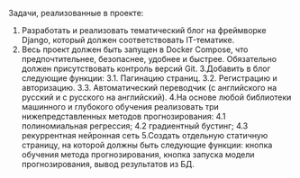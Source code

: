 Задачи, реализованные в проекте:
1. Разработать и реализовать тематический блог на фреймворке Django, который должен соответствовать IT-тематике.
2. Весь проект должен быть запущен в Docker Compose, что предпочтительнее, безопаснее, удобнее и быстрее. Обязательно должен присутствовать контроль версий Git.
3.Добавить в блог следующие функции:
3.1. Пагинацию страниц.
3.2. Регистрацию и авторизацию.
3.3. Автоматический переводчик (с английского на русский и с русского на английский).
4.На основе любой библиотеки машинного и глубокого обучения реализовать три
нижепредставленных методов прогнозирования:
4.1 полиномиальная регрессия;
4.2 градиентный бустинг;
4.3 рекуррентная нейронная сеть
5.Создать отдельную статичную страницу, на которой должны быть следующие функции:
кнопка обучения метода прогнозирования, кнопка запуска модели прогнозирования, вывод
результатов из БД.
